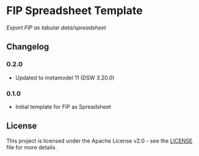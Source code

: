 # FIP Spreadsheet Template

*Export FIP as tabular data/spreadsheet*

## Changelog

### 0.2.0

- Updated to metamodel 11 (DSW 3.20.0)

### 0.1.0

- Initial template for FIP as Spreadsheet

## License

This project is licensed under the Apache License v2.0 - see the
[LICENSE](LICENSE) file for more details.
